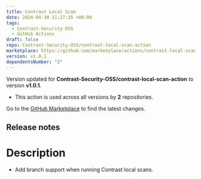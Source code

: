 ```yaml
---
title: Contrast Local Scan
date: 2024-04-30 11:27:35 +00:00
tags:
  - Contrast-Security-OSS
  - GitHub Actions
draft: false
repo: Contrast-Security-OSS/contrast-local-scan-action
marketplace: https://github.com/marketplace/actions/contrast-local-scan
version: v1.0.1
dependentsNumber: "2"
---
```



Version updated for **Contrast-Security-OSS/contrast-local-scan-action** to version **v1.0.1**.
- This action is used across all versions by **2** repositories.

Go to the [GitHub Marketplace](https://github.com/marketplace/actions/contrast-local-scan) to find the latest changes.

## Release notes

# Description

* Add branch support when running Contrast local scans.

